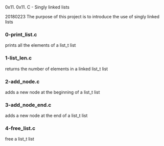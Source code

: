 0x11. 0x11. C - Singly linked lists

20180223
The purpose of this project is to introduce the use of singly linked lists

### 0-print_list.c
prints all the elements of a list_t list

### 1-list_len.c
returns the number of elements in a linked list_t list

### 2-add_node.c
adds a new node at the beginning of a list_t list

### 3-add_node_end.c
 adds a new node at the end of a list_t list

### 4-free_list.c
free a list_t list
